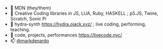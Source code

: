
- 🌊 MDN (they/them)
- 👀 Creative Coding libraries in JS, LUA, Ruby, HASKELL ; p5.JS, Twine, Scratch, Sonic Pi
- 🌱 hydra-synth https://hydra.ojack.xyz/ ; live coding, performing, teaching.
- 💞️ code, projects, performances https://livecode.nyc/
- 📫 [@markdenardo](https://www.instagram.com/markdenardo/)

<!---
markdenardo/markdenardo is a ✨ special ✨ repository because its `README.md` (this file) appears on your GitHub profile.
You can click the Preview link to take a look at your changes.
--->
